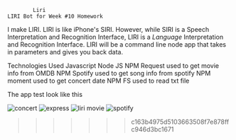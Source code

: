 
     
     
            Liri
    LIRI Bot for Week #10 Homework


 I  make LIRI. LIRI is like iPhone's SIRI. However, while SIRI is a Speech Interpretation and Recognition Interface, LIRI is a _Language_ Interpretation and Recognition Interface. LIRI will be a command line node app that takes in parameters and gives you back data.

Technologies Used
Javascript
Node JS
NPM Request used to get movie info from OMDB
NPM Spotify used to get song info from spotify
NPM moment used to get concert date
NPM FS used to read txt file


The app test  look like this



![concert](https://user-images.githubusercontent.com/39536292/55809573-27cefb00-5ab4-11e9-9d7f-79f8a14aefc4.GIF)
![express](https://user-images.githubusercontent.com/39536292/55809574-27cefb00-5ab4-11e9-8228-e2796a2c2fe3.GIF)
![liri movie](https://user-images.githubusercontent.com/39536292/55809575-27cefb00-5ab4-11e9-8345-322cc0317783.GIF)
![spotify](https://user-images.githubusercontent.com/39536292/55809576-27cefb00-5ab4-11e9-9a31-0fb68240df40.GIF)
>>>>>>> c163b4975d5103663508f7e878ffc946d3bc1671
